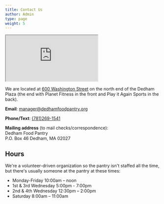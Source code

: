 ```yaml
---
title: Contact Us
author: Admin
type: page
weight: 5
---
```

<iframe class="alignright" loading="lazy"
src="https://maps.google.com/maps?q=600%20Washington%20St.%20Dedham%2C%20MA%2002026&#038;t=m&#038;z=10&#038;output=embed&#038;iwloc=near"
title="600 Washington St. Dedham, MA 02026"
aria-label="600 Washington St. Dedham, MA 02026"
></iframe>

We are located at [600 Washington Street][3] on the north end of the Dedham Plaza (the end with Planet Fitness in the front and Play it Again Sports in the back).

**Email**: [manager@dedhamfoodpantry.org][2]

**Phone/Text**: [(781)269-1541][1]

**Mailing address** (to mail checks/correspondence):<br/>
Dedham Food Pantry<br/>
P.O. Box 46 Dedham, MA 02027

## Hours

We're a volunteer-driven organization so the pantry isn't staffed all the time, but there's usually someone at the pantry at these times:

* Monday-Friday 10:00am – noon
* 1st & 3rd Wednesday 5:00pm - 7:00pm
* 2nd & 4th Wednesday 12:30pm – 2:00pm
* Saturday 8:00am – 11:00am

 [1]: tel:+17812691541
 [2]: mailto:manager@dedhamfoodpantry.org
 [3]: https://maps.app.goo.gl/TsfNto11XW5p3oYS6
